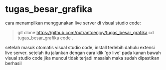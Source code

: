 # tugas_besar_grafika

cara menampilkan menggunakan live server di visual studio code:
>git clone https://github.com/putrantoenjoy/tugas_besar_grafika
>cd tugas_besar_grafika
>code .

setelah masuk otomatis visual studio code, install terlebih dahulu extensi live server.
setelah itu jalankan dengan cara klik 'go live' pada kanan bawah visual studio code
jika muncul tidak terjadi masalah maka sudah dipastikan berhasil
